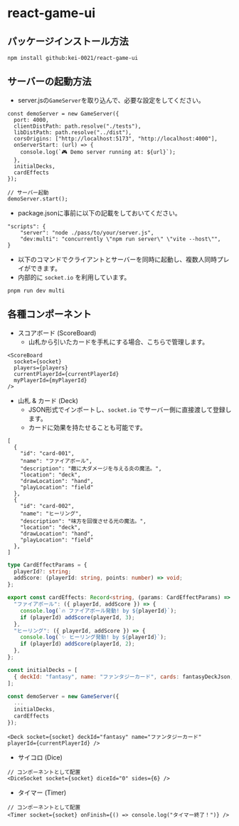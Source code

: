 # react-game-ui
## パッケージインストール方法
```
npm install github:kei-0021/react-game-ui
```

## サーバーの起動方法
- server.jsの`GameServer`を取り込んで、必要な設定をしてください。
```tsx
const demoServer = new GameServer({
  port: 4000,
  clientDistPath: path.resolve("./tests"),
  libDistPath: path.resolve("../dist"),
  corsOrigins: ["http://localhost:5173", "http://localhost:4000"],
  onServerStart: (url) => {
    console.log(`🎮 Demo server running at: ${url}`);
  },
  initialDecks,
  cardEffects
});

// サーバー起動
demoServer.start();
```
- package.jsonに事前に以下の記載をしておいてください。
```
"scripts": {
    "server": "node ./pass/to/your/server.js",
    "dev:multi": "concurrently \"npm run server\" \"vite --host\"",
}
```
- 以下のコマンドでクライアントとサーバーを同時に起動し、複数人同時プレイができます。
- 内部的に `socket.io` を利用しています。
```
pnpm run dev multi
```

## 各種コンポーネント
- スコアボード (ScoreBoard)
  - 山札から引いたカードを手札にする場合、こちらで管理します。
```tsx
<ScoreBoard
  socket={socket}
  players={players}
  currentPlayerId={currentPlayerId}
  myPlayerId={myPlayerId}
/>
```
- 山札 & カード (Deck)
  - JSON形式でインポートし、`socket.io` でサーバー側に直接渡して登録します。
  - カードに効果を持たせることも可能です。
```
[
  {
    "id": "card-001",
    "name": "ファイアボール",
    "description": "敵に大ダメージを与える炎の魔法。",
    "location": "deck",
    "drawLocation": "hand",
    "playLocation": "field"
  },
  {
    "id": "card-002",
    "name": "ヒーリング",
    "description": "味方を回復させる光の魔法。",
    "location": "deck",
    "drawLocation": "hand",
    "playLocation": "field"
  },
]
```
```ts
type CardEffectParams = {
  playerId?: string;
  addScore: (playerId: string, points: number) => void;
};

export const cardEffects: Record<string, (params: CardEffectParams) => void> = {
  "ファイアボール": ({ playerId, addScore }) => {
    console.log(`🔥 ファイアボール発動! by ${playerId}`);
    if (playerId) addScore(playerId, 3);
  },
  "ヒーリング": ({ playerId, addScore }) => {
    console.log(`✨ ヒーリング発動! by ${playerId}`);
    if (playerId) addScore(playerId, 2);
  },
};
```
```js
const initialDecks = [
  { deckId: "fantasy", name: "ファンタジーカード", cards: fantasyDeckJson, backColor: "#c25656ff" },
];

const demoServer = new GameServer({
  ...
  initialDecks,
  cardEffects
});
```
```tsx
<Deck socket={socket} deckId="fantasy" name="ファンタジーカード" playerId={currentPlayerId} />
```
- サイコロ (Dice)
```tsx
// コンポーネントとして配置
<DiceSocket socket={socket} diceId="0" sides={6} />
```
- タイマー (Timer)
```tsx
// コンポーネントとして配置
<Timer socket={socket} onFinish={() => console.log("タイマー終了！")} />
```
